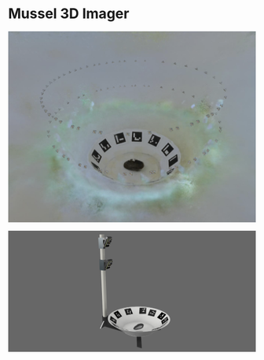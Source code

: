 # Mussel 3D Imager

![alt text](mussel_3D_recontruction.png)

![alt text](ESP32_Imaging_System.png)
